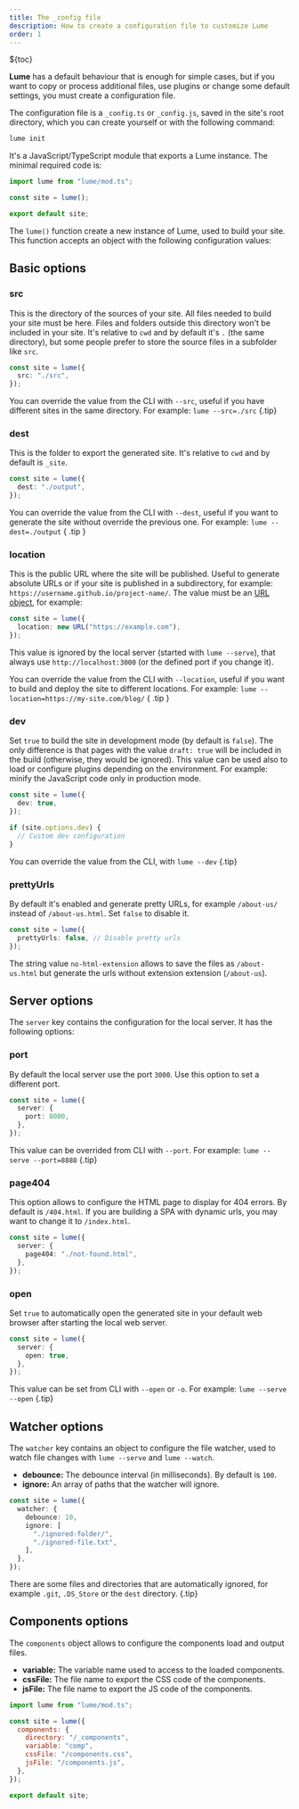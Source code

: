 ```yaml
---
title: The _config file
description: How to create a configuration file to customize Lume
order: 1
---
```


${toc}

**Lume** has a default behaviour that is enough for simple cases, but if you
want to copy or process additional files, use plugins or change some default
settings, you must create a configuration file.

The configuration file is a `_config.ts` or `_config.js`, saved in the site's
root directory, which you can create yourself or with the following command:

```sh
lume init
```

It's a JavaScript/TypeScript module that exports a Lume instance. The minimal
required code is:

```js
import lume from "lume/mod.ts";

const site = lume();

export default site;
```

The `lume()` function create a new instance of Lume, used to build your site.
This function accepts an object with the following configuration values:

## Basic options

### src

This is the directory of the sources of your site. All files needed to build
your site must be here. Files and folders outside this directory won't be
included in your site. It's relative to `cwd` and by default it's `.` (the same
directory), but some people prefer to store the source files in a subfolder like
`src`.

```ts
const site = lume({
  src: "./src",
});
```

You can override the value from the CLI with `--src`, useful if you have
different sites in the same directory. For example: `lume --src=./src` {.tip}

### dest

This is the folder to export the generated site. It's relative to `cwd` and by
default is `_site`.

```ts
const site = lume({
  dest: "./output",
});
```

You can override the value from the CLI with `--dest`, useful if you want to
generate the site without override the previous one. For example:
`lume --dest=./output` { .tip }

### location

This is the public URL where the site will be published. Useful to generate
absolute URLs or if your site is published in a subdirectory, for example:
`https://username.github.io/project-name/`. The value must be an
[URL object](https://developer.mozilla.org/en-US/docs/Web/API/URL/URL), for
example:

```ts
const site = lume({
  location: new URL("https://example.com"),
});
```

This value is ignored by the local server (started with `lume --serve`), that
always use `http://localhost:3000` (or the defined port if you change it).

You can override the value from the CLI with `--location`, useful if you want to
build and deploy the site to different locations. For example:
`lume --location=https://my-site.com/blog/` { .tip }

### dev

Set `true` to build the site in development mode (by default is `false`). The
only difference is that pages with the value `draft: true` will be included in
the build (otherwise, they would be ignored). This value can be used also to
load or configure plugins depending on the environment. For example: minify the
JavaScript code only in production mode.

```ts
const site = lume({
  dev: true,
});

if (site.options.dev) {
  // Custom dev configuration
}
```

You can override the value from the CLI, with `lume --dev` {.tip}

### prettyUrls

By default it's enabled and generate pretty URLs, for example `/about-us/`
instead of `/about-us.html`. Set `false` to disable it.

```ts
const site = lume({
  prettyUrls: false, // Disable pretty urls
});
```

The string value `no-html-extension` allows to save the files as
`/about-us.html` but generate the urls without extension extension
(`/about-us`).

## Server options

The `server` key contains the configuration for the local server. It has the
following options:

### port

By default the local server use the port `3000`. Use this option to set a
different port.

```ts
const site = lume({
  server: {
    port: 8000,
  },
});
```

This value can be overrided from CLI with `--port`. For example:
`lume --serve --port=8888` {.tip}

### page404

This option allows to configure the HTML page to display for 404 errors. By
default is `/404.html`. If you are building a SPA with dynamic urls, you may
want to change it to `/index.html`.

```ts
const site = lume({
  server: {
    page404: "./not-found.html",
  },
});
```

### open

Set `true` to automatically open the generated site in your default web browser
after starting the local web server.

```ts
const site = lume({
  server: {
    open: true,
  },
});
```

This value can be set from CLI with `--open` or `-o`. For example:
`lume --serve --open` {.tip}

## Watcher options

The `watcher` key contains an object to configure the file watcher, used to
watch file changes with `lume --serve` and `lume --watch`.

- **debounce:** The debounce interval (in milliseconds). By default is `100`.
- **ignore:** An array of paths that the watcher will ignore.

```ts
const site = lume({
  watcher: {
    debounce: 10,
    ignore: [
      "./ignored-folder/",
      "./ignored-file.txt",
    ],
  },
});
```

There are some files and directories that are automatically ignored, for example
`.git`, `.DS_Store` or the `dest` directory. {.tip}

## Components options

The `components` object allows to configure the components load and output
files.

- **variable:** The variable name used to access to the loaded components.
- **cssFile:** The file name to export the CSS code of the components.
- **jsFile:** The file name to export the JS code of the components.

```js
import lume from "lume/mod.ts";

const site = lume({
  components: {
    directory: "/_components",
    variable: "comp",
    cssFile: "/components.css",
    jsFile: "/components.js",
  },
});

export default site;
```
